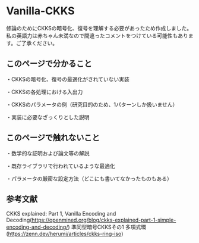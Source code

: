 # Vanilla-CKKS
修論のためにCKKSの暗号化、復号を理解する必要があったため作成しました。私の英語力は赤ちゃん未満なので間違ったコメントをつけている可能性もあります。ご了承ください。

## このページで分かること
・CKKSの暗号化、復号の最適化がされていない実装

・CKKSの各処理における入出力

・CKKSのパラメータの例（研究目的のため、1パターンしか扱いません）

・実装に必要なざっくりとした説明

## このページで触れないこと
・数学的な証明および論文等の解説

・既存ライブラリで行われているような最適化

・パラメータの厳密な設定方法（どこにも書いてなかったものもある）

## 参考文献
CKKS explained: Part 1, Vanilla Encoding and Decoding(https://openmined.org/blog/ckks-explained-part-1-simple-encoding-and-decoding/)
準同型暗号CKKSその1 多項式環(https://zenn.dev/herumi/articles/ckks-ring-iso)
